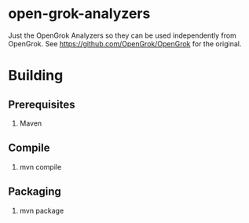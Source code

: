 # open-grok-analyzers

Just the OpenGrok Analyzers so they can be used independently from OpenGrok.  See https://github.com/OpenGrok/OpenGrok for the original.


# Building

## Prerequisites

1. Maven


## Compile

1. mvn compile

## Packaging

1. mvn package


